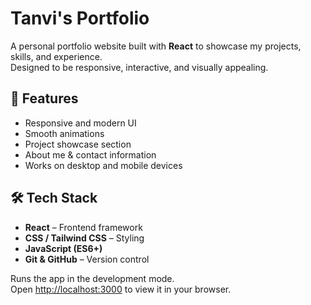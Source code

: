 # Tanvi's Portfolio

A personal portfolio website built with **React** to showcase my projects, skills, and experience.  
Designed to be responsive, interactive, and visually appealing.

## 🚀 Features
- Responsive and modern UI
- Smooth animations
- Project showcase section
- About me & contact information
- Works on desktop and mobile devices

## 🛠️ Tech Stack
- **React** – Frontend framework
- **CSS / Tailwind CSS** – Styling
- **JavaScript (ES6+)**
- **Git & GitHub** – Version control


Runs the app in the development mode.\
Open [http://localhost:3000](http://localhost:3000) to view it in your browser.


